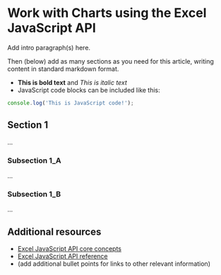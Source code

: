 # Work with Charts using the Excel JavaScript API

Add intro paragraph(s) here. 

Then (below) add as many sections as you need for this article, writing content in standard markdown format.

* **This is bold text** and *This is italic text*
* JavaScript code blocks can be included like this:

```js
console.log('This is JavaScript code!');
```

## Section 1

...

### Subsection 1_A

...

### Subsection 1_B

...

## Additional resources

* [Excel JavaScript API core concepts](excel-add-ins-core-concepts.md?product=excel)
* [Excel JavaScript API reference](../../reference/excel/excel-add-ins-reference-overview.md?product=excel)
* (add additional bullet points for links to other relevant information)